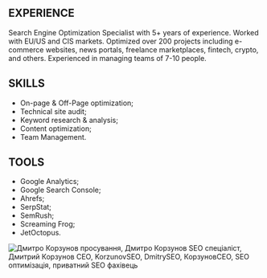 <h2>EXPERIENCE</h2>
<p>Search Engine Optimization Specialist with 5+ years of experience. Worked with EU/US and CIS markets.
Optimized over 200 projects including e-commerce websites, news portals, freelance marketplaces, fintech, crypto, and others.
Experienced in managing teams of 7-10 people.</p>

<h2>SKILLS</h2>
<ul>
  <li>On-page & Off-Page optimization;</li>
  <li>Technical site audit;</li>
  <li>Keyword research & analysis;</li>
  <li>Content optimization;</li>
  <li>Team Management.</li>
</ul>
<h2>TOOLS</h2>
<ul>
  <li>Google Analytics;</li>
  <li>Google Search Console;</li>
  <li>Ahrefs;</li>
  <li>SerpStat;</li>
  <li>SemRush;</li>
  <li>Screaming Frog;</li>
  <li>JetOctopus.</li>
</ul>
<img src="https://sitechecker.pro/wp-content/uploads/2018/02/Knowledge-base-part-3_what-is-seo.jpg" alt="Дмитро Корзунов просування, Дмитро Корзунов SEO спеціаліст, Дмитрий Корзунов СЕО, KorzunovSEO, DmitrySEO, КорзуновСЕО, SEO оптимізація, приватний SEO фахівець"><!--
**KorzunovSEO/KorzunovSEO** is a ✨ _special_ ✨ repository because its `README.md` (this file) appears on your GitHub profile.

Here are some ideas to get you started:

- 🔭 I’m currently working on ...
- 🌱 I’m currently learning ...
- 👯 I’m looking to collaborate on ...
- 🤔 I’m looking for help with ...
- 💬 Ask me about ...
- 📫 How to reach me: ...
- 😄 Pronouns: ...
- ⚡ Fun fact: ...
-->
